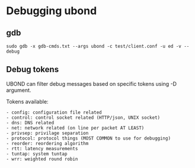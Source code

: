 Debugging ubond
===============

gdb
---
```shell
sudo gdb -x gdb-cmds.txt --args ubond -c test/client.conf -u ed -v --debug
```

Debug tokens
------------
UBOND can filter debug messages based on specific tokens using -D argument.

Tokens available:

    - config: configuration file related
    - control: control socket related (HTTP/json, UNIX socket)
    - dns: DNS related
    - net: network related (on line per packet AT LEAST)
    - privsep: privilage separation
    - protocol: protocol things (MOST COMMON to use for debugging)
    - reorder: reordering algorithm
    - rtt: latency measurements
    - tuntap: system tuntap
    - wrr: weighted round robin

